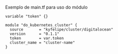 Exemplo de main.tf para uso do módulo

```hcl
variable "token" {}

module "do_kubernetes_cluster" {
  source       = "kyfelipe/cluster/digitalocean"
  version      = "0.1.1"
  token        = var.token
  cluster_name = "cluster-name"
}
```
